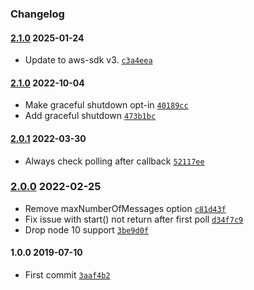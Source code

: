 ### Changelog

#### [2.1.0](https://github.com/aptoma/sqs-consumer/compare/2.1.0...2.1.0) 2025-01-24

- Update to aws-sdk v3. [`c3a4eea`](https://github.com/aptoma/sqs-consumer/commit/c3a4eea0a477e314886e318a6aa8c49ccd1ccd32)

#### [2.1.0](https://github.com/aptoma/sqs-consumer/compare/2.0.1...2.1.0) 2022-10-04

- Make graceful shutdown opt-in [`40189cc`](https://github.com/aptoma/sqs-consumer/commit/40189ccb69b8788bc9e6f74a22086dcb00297144)
- Add graceful shutdown [`473b1bc`](https://github.com/aptoma/sqs-consumer/commit/473b1bc8e3e984568465bcb9046da3a632623c7c)

#### [2.0.1](https://github.com/aptoma/sqs-consumer/compare/2.0.0...2.0.1) 2022-03-30

- Always check polling after callback [`52117ee`](https://github.com/aptoma/sqs-consumer/commit/52117eecb7d519b2c46541d4c1bd91f70f630004)

### [2.0.0](https://github.com/aptoma/sqs-consumer/compare/1.0.0...2.0.0) 2022-02-25

- Remove maxNumberOfMessages option [`c81d43f`](https://github.com/aptoma/sqs-consumer/commit/c81d43fab78ce5c12c89a77748a567c03af5cf9c)
- Fix issue with start() not return after first poll [`d34f7c9`](https://github.com/aptoma/sqs-consumer/commit/d34f7c9b8d41af15048ccb733260feae9bd52bdf)
- Drop node 10 support [`3be9d0f`](https://github.com/aptoma/sqs-consumer/commit/3be9d0f00976b3af04017d8b9c002cbd93fa07ca)

#### 1.0.0 2019-07-10

- First commit [`3aaf4b2`](https://github.com/aptoma/sqs-consumer/commit/3aaf4b26235f08e290c3c71d610d4e3370f80abb)
